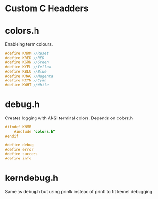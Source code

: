 Custom C Headders
=================

# colors.h
Enableing term colours.

```c
#define KNRM //Reset  
#define KRED //RED
#define KGRN //Green
#define KYEL //Yellow 
#define KBLU //Blue
#define KMAG //Magenta 
#define KCYN //Cyan
#define KWHT //White 
```

# debug.h
Creates logging with ANSI terminal colors.
Depends on colors.h
```c
#ifndef KNMR
    #include "colors.h"
#endif

#define debug
#define error
#define success
#define info
```

# kerndebug.h
Same as debug.h but using printk instead of printf to fit kernel debugging.



